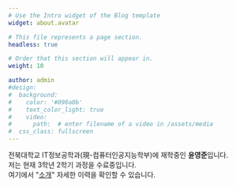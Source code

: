```yaml
---
# Use the Intro widget of the Blog template
widget: about.avatar

# This file represents a page section.
headless: true

# Order that this section will appear in.
weight: 10

author: admin
#design:
#  background:
#    color: '#090a0b'
#    text_color_light: true
#    video:
#      path:  # enter filename of a video in /assets/media
#  css_class: fullscreen
---
```


전북대학교 IT정보공학과(現-컴퓨터인공지능학부)에 재학중인 **윤영준**입니다.  
저는 현재 3학년 2학기 과정을 수료중입니다.   
여기에서  "[소개](/ko/about/)"  자세한 이력을 확인할 수 있습니다.
